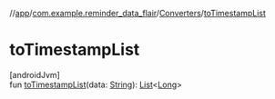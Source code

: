 //[app](../../../index.md)/[com.example.reminder_data_flair](../index.md)/[Converters](index.md)/[toTimestampList](to-timestamp-list.md)

# toTimestampList

[androidJvm]\
fun [toTimestampList](to-timestamp-list.md)(data: [String](https://kotlinlang.org/api/latest/jvm/stdlib/kotlin/-string/index.html)): [List](https://kotlinlang.org/api/latest/jvm/stdlib/kotlin.collections/-list/index.html)&lt;[Long](https://kotlinlang.org/api/latest/jvm/stdlib/kotlin/-long/index.html)&gt;
